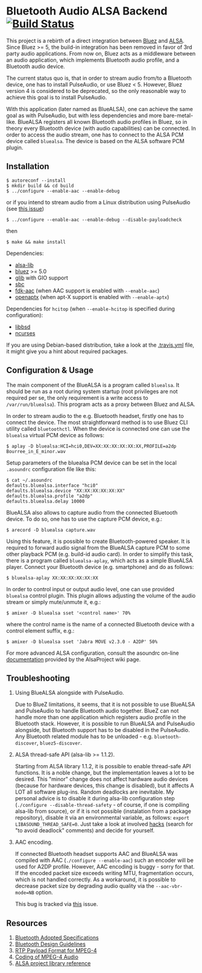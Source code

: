 Bluetooth Audio ALSA Backend [![Build Status](https://travis-ci.org/Arkq/bluez-alsa.svg?branch=master)](https://travis-ci.org/Arkq/bluez-alsa)
============================

This project is a rebirth of a direct integration between [Bluez](http://www.bluez.org/) and
[ALSA](http://www.alsa-project.org/). Since Bluez >= 5, the build-in integration has been removed
in favor of 3rd party audio applications. From now on, Bluez acts as a middleware between an
audio application, which implements Bluetooth audio profile, and a Bluetooth audio device.

The current status quo is, that in order to stream audio from/to a Bluetooth device, one has to
install PulseAudio, or use Bluez < 5. However, Bluez version 4 is considered to be deprecated, so
the only reasonable way to achieve this goal is to install PulseAudio.

With this application (later named as BlueALSA), one can achieve the same goal as with PulseAudio,
but with less dependencies and more bare-metal-like. BlueALSA registers all known Bluetooth audio
profiles in Bluez, so in theory every Bluetooth device (with audio capabilities) can be connected.
In order to access the audio stream, one has to connect to the ALSA PCM device called `bluealsa`.
The device is based on the ALSA software PCM plugin.


Installation
------------

	$ autoreconf --install
	$ mkdir build && cd build
	$ ../configure --enable-aac --enable-debug

or if you intend to stream audio from a Linux distribution using PulseAudio (see [this
issue](https://github.com/Arkq/bluez-alsa/issues/13))

	$ ../configure --enable-aac --enable-debug --disable-payloadcheck

then

	$ make && make install

Dependencies:

- [alsa-lib](http://www.alsa-project.org/)
- [bluez](http://www.bluez.org/) >= 5.0
- [glib](https://wiki.gnome.org/Projects/GLib) with GIO support
- [sbc](https://git.kernel.org/cgit/bluetooth/sbc.git)
- [fdk-aac](https://github.com/mstorsjo/fdk-aac) (when AAC support is enabled with `--enable-aac`)
- [openaptx](https://github.com/Arkq/openaptx) (when apt-X support is enabled with `--enable-aptx`)

Dependencies for `hcitop` (when `--enable-hcitop` is specified during configuration):

- [libbsd](https://libbsd.freedesktop.org/)
- [ncurses](https://www.gnu.org/software/ncurses/)

If you are using Debian-based distribution, take a look at the [.travis.yml](.travis.yml) file,
it might give you a hint about required packages.


Configuration & Usage
---------------------

The main component of the BlueALSA is a program called `bluealsa`. It should be run as a root
during system startup (root privileges are not required per se, the only requirement is a write
access to `/var/run/bluealsa`). This program acts as a proxy between Bluez and ALSA.

In order to stream audio to the e.g. Bluetooth headset, firstly one has to connect the device. The
most straightforward method is to use Bluez CLI utility called `bluetoothctl`. When the device is
connected one can use the `bluealsa` virtual PCM device as follows:

	$ aplay -D bluealsa:HCI=hci0,DEV=XX:XX:XX:XX:XX:XX,PROFILE=a2dp Bourree_in_E_minor.wav

Setup parameters of the bluealsa PCM device can be set in the local `.asoundrc` configuration file
like this:

	$ cat ~/.asoundrc
	defaults.bluealsa.interface "hci0"
	defaults.bluealsa.device "XX:XX:XX:XX:XX:XX"
	defaults.bluealsa.profile "a2dp"
	defaults.bluealsa.delay 10000

BlueALSA also allows to capture audio from the connected Bluetooth device. To do so, one has to
use the capture PCM device, e.g.:

	$ arecord -D bluealsa capture.wav

Using this feature, it is possible to create Bluetooth-powered speaker. It is required to forward
audio signal from the BlueALSA capture PCM to some other playback PCM (e.g. build-id audio card).
In order to simplify this task, there is a program called `bluealsa-aplay`, which acts as a simple
BlueALSA player. Connect your Bluetooth device (e.g. smartphone) and do as follows:

	$ bluealsa-aplay XX:XX:XX:XX:XX:XX

In order to control input or output audio level, one can use provided `bluealsa` control plugin.
This plugin allows adjusting the volume of the audio stream or simply mute/unmute it, e.g.:

	$ amixer -D bluealsa sset '<control name>' 70%

where the control name is the name of a connected Bluetooth device with a control element suffix,
e.g.:

	$ amixer -D bluealsa sset 'Jabra MOVE v2.3.0 - A2DP' 50%

For more advanced ALSA configuration, consult the asoundrc on-line
[documentation](http://www.alsa-project.org/main/index.php/Asoundrc) provided by the AlsaProject
wiki page.


Troubleshooting
---------------

1. Using BlueALSA alongside with PulseAudio.

	Due to BlueZ limitations, it seems, that it is not possible to use BlueALSA and PulseAudio to
	handle Bluetooth audio together. BlueZ can not handle more than one application which registers
	audio profile in the Bluetooth stack. However, it is possible to run BlueALSA and PulseAudio
	alongside, but Bluetooth support has to be disabled in the PulseAudio. Any Bluetooth related
	module has to be unloaded - e.g. `bluetooth-discover`, `bluez5-discover`.

2. ALSA thread-safe API (alsa-lib >= 1.1.2).

	Starting from ALSA library 1.1.2, it is possible to enable thread-safe API functions. It is a
	noble change, but the implementation leaves a lot to be desired. This "minor" change does not
	affect hardware audio devices (because for hardware devices, this change is disabled), but it
	affects A LOT all software plug-ins. Random deadlocks are inevitable. My personal advice is to
	disable it during alsa-lib configuration step (`./configure --disable-thread-safety` - of
	course, if one is compiling alsa-lib from source), or if it is not possible (instalation from a
	package repository), disable it via an environmental variable, as follows: `export
	LIBASOUND_THREAD_SAFE=0`. Just take a look at involved
	[hacks](http://git.alsa-project.org/?p=alsa-lib.git;a=blob;f=src/pcm/pcm_ioplug.c;h=1dc198e7c99c933264fa25c9d7dbac5153bf0860;hb=1bf144013cffdeb41a5df3a11a8eb2596c5ea2b5#l682)
	(search for "to avoid deadlock" comments) and decide for yourself.

3. AAC encoding.

	If connected Bluetooth headset supports AAC and BlueALSA was compiled with AAC (`./configure
	--enable-aac`) such an encoder will be used for A2DP profile. However, AAC encoding is
	buggy - sorry for that. If the encoded packet size exceeds writing MTU, fragmentation occurs,
	which is not handled correctly. As a workaround, it is possible to decrease packet size by
	degrading audio quality via the `--aac-vbr-mode=NB` option.

	This bug is tracked via [this](https://github.com/Arkq/bluez-alsa/issues/10) issue.


Resources
---------

1. [Bluetooth Adopted Specifications](https://www.bluetooth.com/specifications/adopted-specifications)
2. [Bluetooth Design Guidelines](https://developer.apple.com/hardwaredrivers/BluetoothDesignGuidelines.pdf)
3. [RTP Payload Format for MPEG-4](https://tools.ietf.org/html/rfc6416)
4. [Coding of MPEG-4 Audio](http://www.iso.org/iso/iso_catalogue/catalogue_tc/catalogue_detail.htm?csnumber=42739)
5. [ALSA project library reference](http://www.alsa-project.org/alsa-doc/alsa-lib/index.html)
